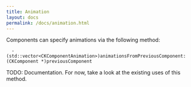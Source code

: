 ```yaml
---
title: Animation 
layout: docs
permalink: /docs/animation.html
---
```


Components can specify animations via the following method:

```objc++
  - (std::vector<CKComponentAnimation>)animationsFromPreviousComponent:(CKComponent *)previousComponent
```

TODO: Documentation. For now, take a look at the existing uses of this method.

